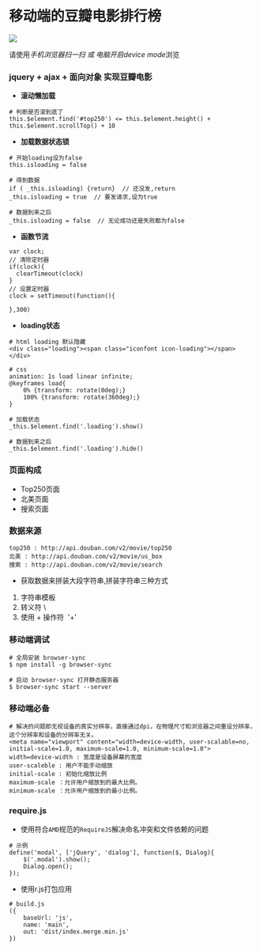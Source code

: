 # 移动端的豆瓣电影排行榜
![](./js/1522467101.png)

 请使用*手机浏览器扫一扫 *或 电脑开启*device mode*浏览


### jquery + ajax + 面向对象 实现豆瓣电影


- **滚动懒加载**
```
# 判断是否滚到底了
this.$element.find('#top250') <= this.$element.height() + this.$element.scrollTop() + 10
```
- **加载数据状态锁**
```
# 开始loading设为false
this.isloading = false   

# 得到数据
if ( _this.isloading) {return}  // 还没发,return
_this.isloading = true  // 要发请求,设为true

# 数据到来之后
_this.isloading = false  // 无论成功还是失败都为false
```
- **函数节流**
```
var clock;
// 清除定时器
if(clock){
  clearTimeout(clock)
}
// 设置定时器
clock = setTimeout(function(){

},300)
```
- **loading状态**
```
# html loading 默认隐藏
<div class="loading"><span class="iconfont icon-loading"></span> </div>

# css
animation: 1s load linear infinite;
@keyframes load{
	0% {transform: rotate(0deg);}
	100% {transform: rotate(360deg);}
}

# 加载状态
_this.$element.find('.loading').show()

# 数据到来之后
_this.$element.find('.loading').hide()
```


### 页面构成
- Top250页面
- 北美页面
- 搜索页面

### 数据来源
```
top250 : http://api.douban.com/v2/movie/top250
北美 : http://api.douban.com/v2/movie/us_box
搜索 : http://api.douban.com/v2/movie/search
```
- 获取数据来拼装大段字符串,拼装字符串三种方式
1. 字符串模板 
2. 转义符 \
3. 使用 + 操作符  '+'


### 移动端调试
```
# 全局安装 browser-sync
$ npm install -g browser-sync

# 启动 browser-sync 打开静态服务器
$ browser-sync start --server
```
### 移动端必备
```
# 解决的问题即无视设备的真实分辨率，直接通过dpi，在物理尺寸和浏览器之间重设分辨率，这个分辨率和设备的分辨率无关。
<meta name="viewport" content="width=device-width, user-scalable=no, initial-scale=1.0, maximum-scale=1.0, minimum-scale=1.0">
width=device-width : 宽度是设备屏幕的宽度
user-scaleble : 用户不能手动缩放
initial-scale : 初始化缩放比例
maximum-scale ：允许用户缩放到的最大比例。
minimum-scale ：允许用户缩放到的最小比例。
```

### require.js
- 使用符合`AMD`规范的`RequireJS`解决命名冲突和文件依赖的问题
```
# 示例
define('modal', ['jQuery', 'dialog'], function($, Dialog){
    $('.modal').show();
    Dialog.open();
});
```
- 使用r.js打包应用
```
# build.js
({
	baseUrl: 'js',
	name: 'main',
	out: 'dist/index.merge.min.js'
})
```


